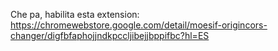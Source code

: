Che pa, habilita esta extension: https://chromewebstore.google.com/detail/moesif-origincors-changer/digfbfaphojjndkpccljibejjbppifbc?hl=ES
